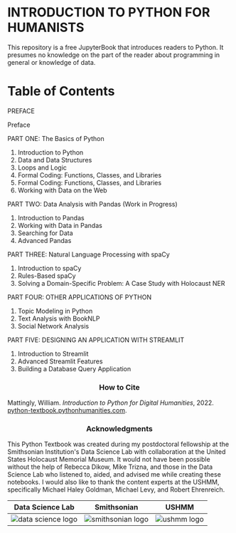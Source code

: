 # INTRODUCTION TO PYTHON FOR HUMANISTS
This repository is a free JupyterBook that introduces readers to Python. It presumes no knowledge on the part of the reader about programming in general or knowledge of data.


# Table of Contents
PREFACE

   Preface

PART ONE: The Basics of Python

   1. Introduction to Python
   2. Data and Data Structures
   3. Loops and Logic
   4. Formal Coding: Functions, Classes, and Libraries
   5. Formal Coding: Functions, Classes, and Libraries
   6. Working with Data on the Web

PART TWO: Data Analysis with Pandas (Work in Progress)

   1. Introduction to Pandas
   2. Working with Data in Pandas
   3. Searching for Data
   4. Advanced Pandas

PART THREE: Natural Language Processing with spaCy

   1. Introduction to spaCy
   2. Rules-Based spaCy
   3. Solving a Domain-Specific Problem: A Case Study with Holocaust NER

PART FOUR: OTHER APPLICATIONS OF PYTHON

   1. Topic Modeling in Python
   2. Text Analysis with BookNLP
   3. Social Network Analysis

PART FIVE: DESIGNING AN APPLICATION WITH STREAMLIT

   1. Introduction to Streamlit
   2. Advanced Streamlit Features
   3. Building a Database Query Application

 ### <p align="center">How to Cite</p>
 Mattingly, William. <i>Introduction to Python for Digital Humanities</i>, 2022. <a href="python-textbook.pythonhumanities.com" target="_blank">python-textbook.pythonhumanities.com</a>.
 <p align="center">

 ### <p align="center">Acknowledgments</p>
 This Python Textbook was created during my postdoctoral fellowship at the Smithsonian Institution's Data Science Lab with collaboration at the United States Holocaust Memorial Museum. It would not have been possible without the help of Rebecca Dikow, Mike Trizna, and those in the Data Science Lab who listened to, aided, and advised me while creating these notebooks. I would also like to thank the content experts at the USHMM, specifically Michael Haley Goldman, Michael Levy, and Robert Ehrenreich.

 <p align="center">

 Data Science Lab             |  Smithsonian | USHMM
 :-------------------------:|:-------------------------:|:-------------------------:
 ![data science logo](./images/data_science_lab_logo.png) | ![smithsonian logo](./images/si_logo.jpg) | ![ushmm logo](./images/ushmm_logo.jpg)
 </p>
